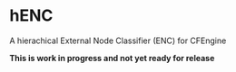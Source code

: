 # hENC

A hierachical External Node Classifier (ENC) for CFEngine

**This is work in progress and not yet ready for release**
